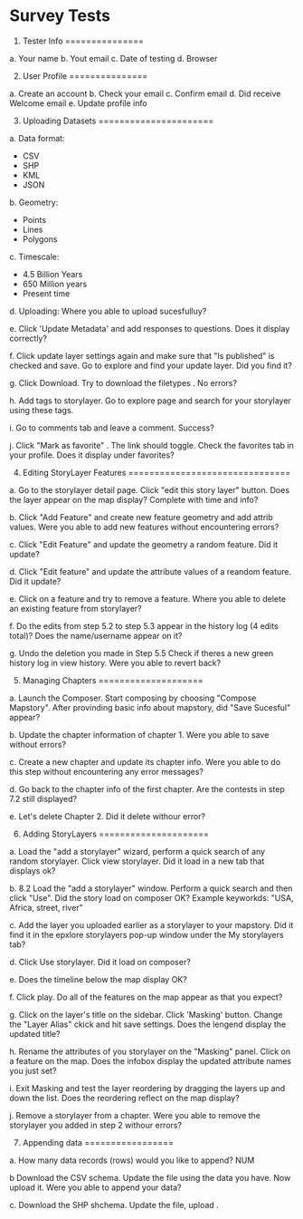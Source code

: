 Survey Tests
============

1. Tester Info
===============

a. Your name
b. Yout email
c. Date of testing
d. Browser

2. User Profile
===============

a. Create an account
b. Check your email
c. Confirm email
d. Did receive Welcome email
e. Update profile info

3. Uploading Datasets
======================

a. Data format:
  - CSV
  - SHP
  - KML
  - JSON
  
b. Geometry:
  - Points
  - Lines
  - Polygons

c. Timescale:
  - 4.5 Billion Years
  - 650 Million years
  - Present time

d. Uploading:
  Where you able to upload sucesfulluy?
  
e. Click 'Update Metadata' and add responses to questions. Does it display correctly?

f. Click update layer settings again and make sure that "Is published" is checked and save. Go to explore and find your update layer. Did you find it?

g. Click Download. Try to download the filetypes . No errors?

h. Add tags to storylayer. Go to explore page and search for your storylayer using these tags.

i. Go to comments tab and leave a comment. Success?

j. Click "Mark as favorite" . The link should toggle. Check the favorites tab in your profile. Does it display under favorites?

4. Editing StoryLayer Features
===============================

a. Go to the storylayer detail page. Click "edit this story layer" button. Does the layer appear on the map display? Complete with time and info?

b. Click "Add Feature" and create new feature geometry and add attrib values. Were you able to add new features without encountering errors?

c. Click "Edit Feature" and update the geometry a random feature. Did it update?

d. Click "Edit feature" and update the attribute values of a reandom feature. Did it update?

e. Click on a feature and try to remove a feature. Where you able to delete an existing feature from storylayer?

f. Do the edits from step 5.2 to step 5.3 appear in the history log (4 edits total)? Does the name/username appear on it?

g. Undo the deletion you made in Step 5.5 Check if theres a new green history log in view history. Were you able to revert back?

5. Managing Chapters
====================

a. Launch the Composer. Start composing by choosing "Compose Mapstory". After provinding basic info about mapstory, did "Save Sucesful" appear? 

b. Update the chapter information of chapter 1. Were you able to save without errors?

c. Create a new chapter and update its chapter info. Were you able to do this step without encountering any error messages?

d. Go back to the chapter info of the first chapter. Are the contests in step 7.2 still displayed?

e. Let's delete Chapter 2. Did it delete withour error?

6. Adding StoryLayers
=====================

a. Load the "add a storylayer" wizard, perform a quick search of any random storylayer. Click view storylayer. Did it load in a new tab that displays ok?

b. 8.2 Load the "add a storylayer" window. Perform a quick search and then click "Use". Did the story load on composer OK? Example keyworkds: "USA, Africa, street, river"

c. Add the layer you uploaded earlier as a storylayer to your mapstory. Did it find it in the epxlore storylayers pop-up window under the My storylayers tab?

d. Click Use storylayer. Did it load on composer?

e. Does the timeline below the map display OK?

f. Click play. Do all of the features on the map appear as that you expect?

g. Click on the layer's title on the sidebar. Click 'Masking' button. Change the "Layer Alias" ckick and hit save settings. Does the lengend display the updated title?

h. Rename the attributes of you storylayer on the "Masking" panel. Click on a feature on the map. Does the infobox display the updated attribute names you just set?

i. Exit Masking and test the layer reordering by dragging the layers up and down the list. Does the reordering reflect on the map display?

j. Remove a storylayer from a chapter. Were you able to remove the storylayer you added in step 2 withour errors?

7. Appending data
=================

a. How many data records (rows) would you like to append? NUM

b Download the CSV schema. Update the file using the data you have. Now upload it. Were you able to append your data?

c. Download the SHP shchema. Update the file, upload .



